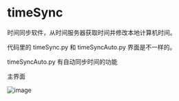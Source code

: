 # timeSync
时间同步软件，从时间服务器获取时间并修改本地计算机时间。

代码里的 timeSync.py 和 timeSyncAuto.py 界面是不一样的。

timeSyncAuto.py 有自动同步时间的功能

主界面

![image](https://github.com/renrendoushikexuejia/timeSync/assets/114080693/31cbe126-e91e-4432-bf3e-a61ca5bff02e)
